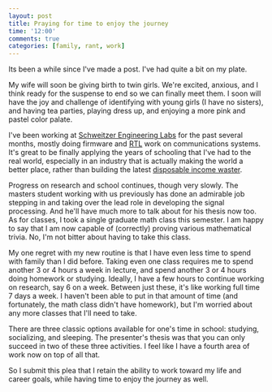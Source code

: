 ```yaml
---
layout: post
title: Praying for time to enjoy the journey
time: '12:00'
comments: true
categories: [family, rant, work]
---
```


Its been a while since I've made a post.  I've had quite a bit on my plate.

My wife will soon be giving birth to twin girls.  We're excited, anxious, and
I think ready for the suspense to end so we can finally meet them.  I soon
will have the joy and challenge of identifying with young girls (I have no
sisters), and having tea parties, playing dress up, and enjoying a more pink
and pastel color palate.

I've been working at [Schweitzer Engineering Labs][SEL] for the past several
months, mostly doing firmware and [RTL][] work on communications systems.
It's great to be finally applying the years of schooling that I've had to the
real world, especially in an industry that is actually making the world
a better place, rather than building the latest [disposable income waster][ipad].

[SEL]:http://www.selinc.com
[RTL]:http://en.wikipedia.org/wiki/Register-transfer_level
[ipad]:http://www.apple.com/ipad/

Progress on research and school continues, though very slowly.  The masters
student working with us previously has done an admirable job stepping in and
taking over the lead role in developing the signal processing.  And he'll have
much more to talk about for his thesis now too.  As for classes, I took
a single graduate math class this semester.  I am happy to say that I am now
capable of (correctly) proving various mathematical trivia.  No, I'm not
bitter about having to take this class. 

My one regret with my new routine is that I have even less time to spend with
family than I did before.  Taking even one class requires me to spend another
3 or 4 hours a week in lecture, and spend another 3 or 4 hours doing homework
or studying.  Ideally, I have a few hours to continue working on research, say
6 on a week.  Between just these, it's like working full time 7 days a week.
I haven't been able to put in that amount of time (and fortunately, the math
class didn't have homework), but I'm worried about any more classes that I'll
need to take.

There are three classic options available for one's time in school: studying,
socializing, and sleeping.  The presenter's thesis was that you can only
succeed in two of these three activities.  I feel like I have a fourth area of
work now on top of all that.

So I submit this plea that I retain the ability to work toward my life and
career goals, while having time to enjoy the journey as well.
